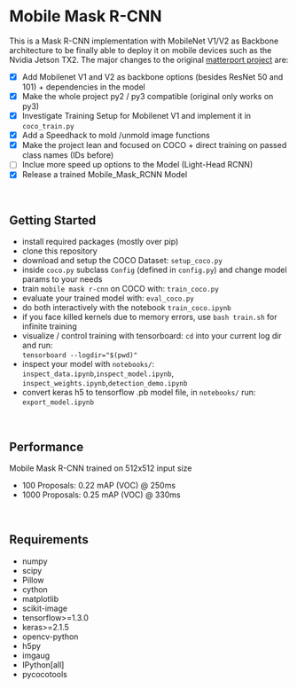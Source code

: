 # Mobile Mask R-CNN
This is a Mask R-CNN implementation with MobileNet V1/V2 as Backbone architecture to be finally able to deploy it on mobile devices such as the Nvidia Jetson TX2.
The major changes to the original [matterport project](https://github.com/matterport/Mask_RCNN) are: <br />
- [X] Add Mobilenet V1 and V2 as backbone options (besides ResNet 50 and 101) + dependencies in the model
- [X] Make the whole project py2 / py3 compatible (original only works on py3)
- [X] Investigate Training Setup for Mobilenet V1 and implement it in `coco_train.py`
- [X] Add a Speedhack to mold /unmold image functions
- [X] Make the project lean and focused on COCO + direct training on passed class names (IDs before)
- [ ] Inclue more speed up options to the Model (Light-Head RCNN)
- [X] Release a trained Mobile_Mask_RCNN Model
<br />

## Getting Started
- install required packages (mostly over pip)
- clone this repository
- download and setup the COCO Dataset: `setup_coco.py`
- inside `coco.py` subclass `Config` (defined in `config.py`) and change model params to your needs
- train `mobile mask r-cnn` on COCO with: `train_coco.py`
- evaluate your trained model with: `eval_coco.py`
- do both interactively with the notebook `train_coco.ipynb`
- if you face killed kernels due to memory errors, use `bash train.sh` for infinite training
- visualize / control training with tensorboard: `cd` into your current log dir and run: <br />
`tensorboard --logdir="$(pwd)"`
- inspect your model with `notebooks/`: <br />
`inspect_data.ipynb`,`inspect_model.ipynb`, `inspect_weights.ipynb`,`detection_demo.ipynb`
- convert keras h5 to tensorflow .pb model file, in `notebooks/` run: <br />
`export_model.ipynb`
<br />


## Performance
Mobile Mask R-CNN trained on 512x512 input size
- 100 Proposals: 0.22 mAP (VOC) @ 250ms
- 1000 Proposals: 0.25 mAP (VOC) @ 330ms
<br />

## Requirements
- numpy
- scipy
- Pillow
- cython
- matplotlib
- scikit-image
- tensorflow>=1.3.0
- keras>=2.1.5
- opencv-python
- h5py
- imgaug
- IPython[all]
- pycocotools
